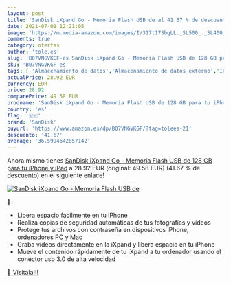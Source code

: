 ```yaml
---
layout: post
title: 'SanDisk iXpand Go - Memoria Flash USB de al 41.67 % de descuento'
date: 2021-07-01 12:21:05
image: 'https://m.media-amazon.com/images/I/317t17SbgLL._SL500_._SL400_.jpg'
comments: true
category: ofertas
author: 'tole.es'
slug: 'B07VNGVKGF-es SanDisk iXpand Go - Memoria Flash USB de 128 GB para tu...'
sku: 'B07VNGVKGF-es'
tags: [ 'Almacenamiento de datos','Almacenamiento de datos externo','Informática','Memorias USB','ipad','iphone','sandisk', ]
actualPrice: 28.92 EUR
currency: EUR
price: 28.92
comparePrice: 49.58 EUR
prodname: 'SanDisk iXpand Go - Memoria Flash USB de 128 GB para tu iPhone y iPad'
country: 'es'
flag: '🇪🇸'
brand: 'SanDisk'
buyurl: 'https://www.amazon.es/dp/B07VNGVKGF/?tag=tolees-21'
descuento: '41.67'
average: '36.5994642857142'
---
```


Ahora mismo tienes [SanDisk iXpand Go - Memoria Flash USB de 128 GB para tu iPhone y iPad](https://www.amazon.es/dp/B07VNGVKGF/?tag=tolees-21) a 28.92 EUR (original: 49.58 EUR) (41.67 %  de descuento) en el siguiente enlace!

[![SanDisk iXpand Go - Memoria Flash USB de](https://m.media-amazon.com/images/I/317t17SbgLL._SL500_._SL400_.jpg)](https://www.amazon.es/dp/B07VNGVKGF/?tag=tolees-21)

🔎:

- Libera espacio fácilmente en tu iPhone
- Realiza copias de seguridad automáticas de tus fotografías y vídeos
- Protege tus archivos con contraseña en dispositivos iPhone, ordenadores PC y Mac
- Graba vídeos directamente en la iXpand y libera espacio en tu iPhone
- Mueve el contenido rápidamente de tu iXpand a tu ordenador usando el conector usb 3.0 de alta velocidad

[🛒 Visítala!!!](https://www.amazon.es/dp/B07VNGVKGF/?tag=tolees-21)
